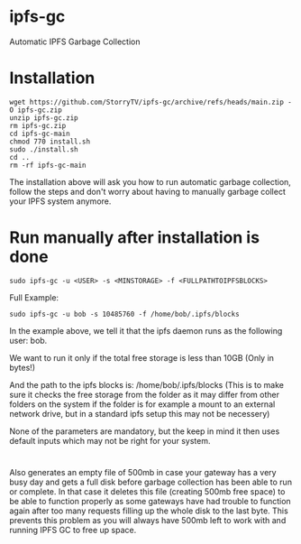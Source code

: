# ipfs-gc
Automatic IPFS Garbage Collection


# Installation
```
wget https://github.com/StorryTV/ipfs-gc/archive/refs/heads/main.zip -O ipfs-gc.zip
unzip ipfs-gc.zip
rm ipfs-gc.zip
cd ipfs-gc-main
chmod 770 install.sh
sudo ./install.sh
cd ..
rm -rf ipfs-gc-main
```
The installation above will ask you how to run automatic garbage collection, follow the steps and don't worry about having to manually garbage collect your IPFS system anymore.
# Run manually after installation is done
```
sudo ipfs-gc -u <USER> -s <MINSTORAGE> -f <FULLPATHTOIPFSBLOCKS>
```
Full Example:
```
sudo ipfs-gc -u bob -s 10485760 -f /home/bob/.ipfs/blocks
```
In the example above, we tell it that the ipfs daemon runs as the following user: bob.

We want to run it only if the total free storage is less than 10GB (Only in bytes!)

And the path to the ipfs blocks is: /home/bob/.ipfs/blocks (This is to make sure it checks the free storage from the folder as it may differ from other folders on the system if the folder is for example a mount to an external network drive, but in a standard ipfs setup this may not be necessery)

None of the parameters are mandatory, but the keep in mind it then uses default inputs which may not be right for your system.

#
Also generates an empty file of 500mb in case your gateway has a very busy day and gets a full disk before garbage collection has been able to run or complete. In that case it deletes this file (creating 500mb free space) to be able to function properly as some gateways have had trouble to function again after too many requests filling up the whole disk to the last byte. This prevents this problem as you will always have 500mb left to work with and running IPFS GC to free up space.
